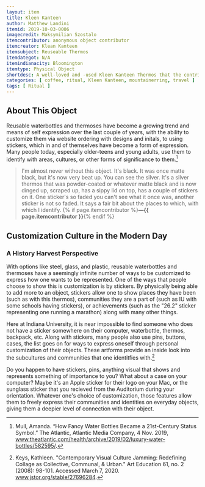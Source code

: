 ```yaml
---
layout: item
title: Kleen Kanteen
author: Matthew Landini
itemid: 2019-10-03-0006
imagecredit: Maksymilian Szostalo
itemcontributor: anonymous object contributor
itemcreator: Klean Kanteen
itemsubject: Reuseable Thermos
itemdategot: N/A
itemindianacity: Bloomington
itemtype: Physical Object
shortdesc: A well-loved and -used Kleen Kanteen Thermos that the contributor never leaves home without.
categories: [ coffee, ritual, Kleen Kanteen, mountainerring, travel ]
tags: [ Ritual ]
---
```

## About This Object

Reusable waterbottles and thermoses have become a growing trend and means of self expression over the last couple of years, with the ability to customize them via website ordering with designs and initals, to using stickers, which in and of themselves have become a form of expression. Many people today, especially older-teens and young adults, use them to identify with areas, cultures, or other forms of significance to them.[^1]

>I'm almost never without this object.  It's black. It was once matte black, but it's now very beat up. You can see the silver. It's a silver thermos that was powder-coated or whatever matte black and is now dinged up, scraped up, has a sippy lid on top, has a couple of stickers on it. One sticker's so faded you can't see what it once was, another sticker is not so faded.  It says a fair bit about the places to which, with which I identify. {% if page.itemcontributor %}**—{{ page.itemcontributor }}**{% endif %}

## Customization Culture in the Modern Day
### A History Harvest Perspective

With options like steel, glass, and plastic, reusable waterbottles and thermoses have a seemingly infinite number of ways to be customized to express how one wants to be represented. One of the ways that people choose to show this is customization is by stickers. By physically being able to add more to an object, stickers allow one to show places they have been (such as with this thermos), communities they are a part of (such as IU with some schools having stickers), or achievements (such as the "26.2" sticker representing one running a marathon) along with many other things. 

Here at Indiana University, it is near impossible to find someone who does not have a sticker somewhere on their computer, waterbottle, thermos, backpack, etc. Along with stickers, many people also use pins, buttons, cases, the list goes on for ways to express oneself through personal customization of their objects. These artforms provide an inside look into the subcultures and communities that one identitfies with.[^2]

Do you happen to have stickers, pins, anything visual that shows and represents something of importance to you? What about a case on your computer? Maybe it's an Apple sticker for their logo on your Mac, or the sunglass sticker that you recieved from the Auditorium during your orientation. Whatever one's choice of customization, those features allow them to freely express their communities and identities on everyday objects, giving them a deepier level of connection with their object.

[^1]: Mull, Amanda. “How Fancy Water Bottles Became a 21st-Century Status Symbol.” The Atlantic, Atlantic Media Company, 4 Nov. 2019, www.theatlantic.com/health/archive/2019/02/luxury-water-bottles/582595/.
[^2]: Keys, Kathleen. "Contemporary Visual Culture Jamming: Redefining Collage as Collective, Communal, & Urban." Art Education 61, no. 2 (2008): 98-101. Accessed March 7, 2020. www.jstor.org/stable/27696284.
